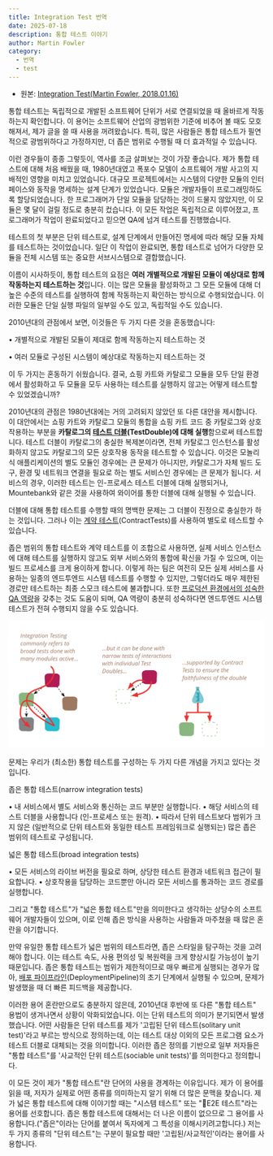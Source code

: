 ```yaml
---
title: Integration Test 번역
date: 2025-07-18
description: 통합 테스트 이야기
author: Martin Fowler
category:
  - 번역
  - test
---
```

- 원본: [Integration Test(Martin Fowler, 2018.01.16)](https://martinfowler.com/bliki/IntegrationTest.html)

통합 테스트는 독립적으로 개발된 소프트웨어 단위가 서로 연결되었을 때 올바르게 작동하는지 확인합니다. 이 용어는 소프트웨어 산업의 광범위한 기준에 비추어 볼 때도 모호해져서, 제가 글을 쓸 때 사용을 꺼려왔습니다. 특히, 많은 사람들은 통합 테스트가 필연적으로 광범위하다고 가정하지만, 더 좁은 범위로 수행될 때 더 효과적일 수 있습니다.

이런 경우들이 종종 그렇듯이, 역사를 조금 살펴보는 것이 가장 좋습니다. 제가 통합 테스트에 대해 처음 배웠을 때, 1980년대였고 폭포수 모델이 소프트웨어 개발 사고의 지배적인 영향을 미치고 있었습니다. 대규모 프로젝트에서는 시스템의 다양한 모듈의 인터페이스와 동작을 명세하는 설계 단계가 있었습니다. 모듈은 개발자들이 프로그래밍하도록 할당되었습니다. 한 프로그래머가 단일 모듈을 담당하는 것이 드물지 않았지만, 이 모듈은 몇 달이 걸릴 정도로 충분히 컸습니다. 이 모든 작업은 독립적으로 이루어졌고, 프로그래머가 작업이 완료되었다고 믿으면 QA에 넘겨 테스트를 진행했습니다.

테스트의 첫 부분은 단위 테스트로, 설계 단계에서 만들어진 명세에 따라 해당 모듈 자체를 테스트하는 것이었습니다. 일단 이 작업이 완료되면, 통합 테스트로 넘어가 다양한 모듈을 전체 시스템 또는 중요한 서브시스템으로 결합했습니다.

이름이 시사하듯이, 통합 테스트의 요점은 **여러 개별적으로 개발된 모듈이 예상대로 함께 작동하는지 테스트하는 것**입니다. 이는 많은 모듈을 활성화하고 그 모든 모듈에 대해 더 높은 수준의 테스트를 실행하여 함께 작동하는지 확인하는 방식으로 수행되었습니다. 이러한 모듈은 단일 실행 파일의 일부일 수도 있고, 독립적일 수도 있습니다.

2010년대의 관점에서 보면, 이것들은 두 가지 다른 것을 혼동했습니다:

• 개별적으로 개발된 모듈이 제대로 함께 작동하는지 테스트하는 것

• 여러 모듈로 구성된 시스템이 예상대로 작동하는지 테스트하는 것

이 두 가지는 혼동하기 쉬웠습니다. 결국, 쇼핑 카트와 카탈로그 모듈을 모두 단일 환경에서 활성화하고 두 모듈을 모두 사용하는 테스트를 실행하지 않고는 어떻게 테스트할 수 있었겠습니까?

2010년대의 관점은 1980년대에는 거의 고려되지 않았던 또 다른 대안을 제시합니다. 이 대안에서는 쇼핑 카트와 카탈로그 모듈의 통합을 쇼핑 카트 코드 중 카탈로그와 상호작용하는 부분을 **카탈로그의 [테스트 더블](https://martinfowler.com/bliki/TestDouble.html)(TestDouble)에 대해 실행**함으로써 테스트합니다. 테스트 더블이 카탈로그의 충실한 복제본이라면, 전체 카탈로그 인스턴스를 활성화하지 않고도 카탈로그의 모든 상호작용 동작을 테스트할 수 있습니다. 이것은 모놀리식 애플리케이션의 별도 모듈인 경우에는 큰 문제가 아니지만, 카탈로그가 자체 빌드 도구, 환경 및 네트워크 연결을 필요로 하는 별도 서비스인 경우에는 큰 문제가 됩니다. 서비스의 경우, 이러한 테스트는 인-프로세스 테스트 더블에 대해 실행되거나, Mountebank와 같은 것을 사용하여 와이어를 통한 더블에 대해 실행될 수 있습니다.

더블에 대해 통합 테스트를 수행할 때의 명백한 문제는 그 더블이 진정으로 충실한가 하는 것입니다. 그러나 이는 [계약 테스트](https://martinfowler.com/bliki/ContractTest.html)(ContractTests)를 사용하여 별도로 테스트할 수 있습니다.

좁은 범위의 통합 테스트와 계약 테스트를 이 조합으로 사용하면, 실제 서비스 인스턴스에 대해 테스트를 실행하지 않고도 외부 서비스와의 통합에 확신을 가질 수 있으며, 이는 빌드 프로세스를 크게 용이하게 합니다. 이렇게 하는 팀은 여전히 모든 실제 서비스를 사용하는 일종의 엔드투엔드 시스템 테스트를 수행할 수 있지만, 그렇더라도 매우 제한된 경로만 테스트하는 최종 스모크 테스트에 불과합니다. 또한 [프로덕션 환경에서의 성숙한 QA 역량](https://martinfowler.com/articles/qa-in-production.html)을 갖추는 것도 도움이 되며, QA 역량이 충분히 성숙하다면 엔드투엔드 시스템 테스트가 전혀 수행되지 않을 수도 있습니다.

![](img/integration.png)

문제는 우리가 (최소한) 통합 테스트를 구성하는 두 가지 다른 개념을 가지고 있다는 것입니다. 

좁은 통합 테스트(narrow integration tests)

• 내 서비스에서 별도 서비스와 통신하는 코드 부분만 실행합니다.
• 해당 서비스의 테스트 더블을 사용합니다 (인-프로세스 또는 원격).
• 따라서 단위 테스트보다 범위가 크지 않은 (일반적으로 단위 테스트와 동일한 테스트 프레임워크로 실행되는) 많은 좁은 범위의 테스트로 구성됩니다.

넓은 통합 테스트(broad integration tests)

• 모든 서비스의 라이브 버전을 필요로 하며, 상당한 테스트 환경과 네트워크 접근이 필요합니다.
• 상호작용을 담당하는 코드뿐만 아니라 모든 서비스를 통과하는 코드 경로를 실행합니다.

그리고 "통합 테스트"가 "넓은 통합 테스트"만을 의미한다고 생각하는 상당수의 소프트웨어 개발자들이 있으며, 이로 인해 좁은 방식을 사용하는 사람들과 마주쳤을 때 많은 혼란을 야기합니다.

만약 유일한 통합 테스트가 넓은 범위의 테스트라면, 좁은 스타일을 탐구하는 것을 고려해야 합니다. 이는 테스트 속도, 사용 편의성 및 복원력을 크게 향상시킬 가능성이 높기 때문입니다. 좁은 통합 테스트는 범위가 제한적이므로 매우 빠르게 실행되는 경우가 많아, [배포 파이프라인](https://martinfowler.com/bliki/DeploymentPipeline.html)(DeploymentPipeline)의 초기 단계에서 실행될 수 있으며, 문제가 발생했을 때 더 빠른 피드백을 제공합니다.

이러한 용어 혼란만으로도 충분하지 않은데, 2010년대 후반에 또 다른 "통합 테스트" 용법이 생겨나면서 상황이 악화되었습니다. 이는 단위 테스트의 의미가 분기되면서 발생했습니다. 어떤 사람들은 단위 테스트를 제가 '고립된 단위 테스트(solitary unit test)'라고 부르는 방식으로 정의하는데, 이는 테스트 대상 이외의 모든 프로그램 요소가 테스트 더블로 대체되는 것을 의미합니다. 이러한 좁은 정의를 기반으로 일부 저자들은 "통합 테스트"를 '사교적인 단위 테스트(sociable unit tests)'를 의미한다고 정의합니다.

이 모든 것이 제가 "통합 테스트"란 단어의 사용을 경계하는 이유입니다. 제가 이 용어를 읽을 때, 저자가 실제로 어떤 종류를 의미하는지 알기 위해 더 많은 문맥을 찾습니다. 제가 넓은 통합 테스트에 대해 이야기할 때는 "시스템 테스트" 또는 "E2E 테스트"라는 용어를 선호합니다. 좁은 통합 테스트에 대해서는 더 나은 이름이 없으므로 그 용어를 사용합니다.("좁은"이라는 단어를 붙여서 독자에게 그 특성을 이해시키려고합니다.) 저는 두 가지 종류의 "단위 테스트"는 구분이 필요할 때만 '고립된/사교적인'이라는 용어를 사용합니다.
